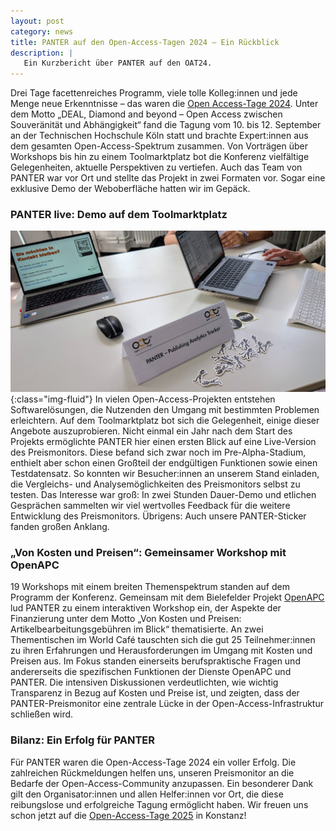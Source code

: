 ```yaml
---
layout: post
category: news
title: PANTER auf den Open-Access-Tagen 2024 – Ein Rückblick
description: |
   Ein Kurzbericht über PANTER auf den OAT24.
---
```

Drei Tage facettenreiches Programm, viele tolle Kolleg:innen und jede Menge neue Erkenntnisse – das waren die [Open Access-Tage 2024](https://open-access-tage.de/open-access-tage-2024-koeln). Unter dem Motto „DEAL, Diamond and beyond – Open Access zwischen Souveränität und Abhängigkeit“ fand die Tagung vom 10. bis 12. September an der Technischen Hochschule Köln statt und brachte Expert:innen aus dem gesamten Open-Access-Spektrum zusammen. Von Vorträgen über Workshops bis hin zu einem Toolmarktplatz bot die Konferenz vielfältige Gelegenheiten, aktuelle Perspektiven zu vertiefen. Auch das Team von PANTER war vor Ort und stellte das Projekt in zwei Formaten vor. Sogar eine exklusive Demo der Weboberfläche hatten wir im Gepäck.
<br>
### PANTER live: Demo auf dem Toolmarktplatz
![image-title-here](/img/posts/PANter_Toolmarktplatz.jpg){:class="img-fluid"}
In vielen Open-Access-Projekten entstehen Softwarelösungen, die Nutzenden den Umgang mit bestimmten Problemen erleichtern. Auf dem Toolmarktplatz bot sich die Gelegenheit, einige dieser Angebote auszuprobieren. Nicht einmal ein Jahr nach dem Start des Projekts ermöglichte PANTER hier einen ersten Blick auf eine Live-Version des Preismonitors. Diese befand sich zwar noch im Pre-Alpha-Stadium, enthielt aber schon einen Großteil der endgültigen Funktionen sowie einen Testdatensatz. So konnten wir Besucher:innen an unserem Stand einladen, die Vergleichs- und Analysemöglichkeiten des Preismonitors selbst zu testen. Das Interesse war groß: In zwei Stunden Dauer-Demo und etlichen Gesprächen sammelten wir viel wertvolles Feedback für die weitere Entwicklung des Preismonitors. Übrigens: Auch unsere PANTER-Sticker fanden großen Anklang.
<br>
### „Von Kosten und Preisen“: Gemeinsamer Workshop mit OpenAPC
19 Workshops mit einem breiten Themenspektrum standen auf dem Programm der Konferenz. Gemeinsam mit dem Bielefelder Projekt [OpenAPC](https://openapc.net/) lud PANTER zu einem interaktiven Workshop ein, der Aspekte der Finanzierung unter dem Motto „Von Kosten und Preisen: Artikelbearbeitungsgebühren im Blick“ thematisierte. An zwei Thementischen im World Café tauschten sich die gut 25 Teilnehmer:innen zu ihren Erfahrungen und Herausforderungen im Umgang mit Kosten und Preisen aus. Im Fokus standen einerseits berufspraktische Fragen und andererseits die spezifischen Funktionen der Dienste OpenAPC und PANTER. Die intensiven Diskussionen verdeutlichten, wie wichtig Transparenz in Bezug auf Kosten und Preise ist, und zeigten, dass der PANTER-Preismonitor eine zentrale Lücke in der Open-Access-Infrastruktur schließen wird.
<br>
### Bilanz: Ein Erfolg für PANTER
Für PANTER waren die Open-Access-Tage 2024 ein voller Erfolg. Die zahlreichen Rückmeldungen helfen uns, unseren Preismonitor an die Bedarfe der Open-Access-Community anzupassen. Ein besonderer Dank gilt den Organisator:innen und allen Helfer:innen vor Ort, die diese reibungslose und erfolgreiche Tagung ermöglicht haben. Wir freuen uns schon jetzt auf die [Open-Access-Tage 2025](https://open-access-tage.de/open-access-tage-2025-konstanz) in Konstanz! 
